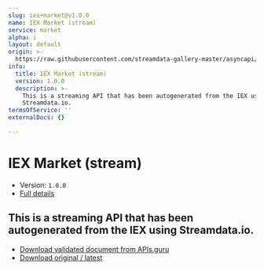 ```yaml
---
slug: iex+market@v1.0.0
name: IEX Market (stream)
service: market
alpha: i
layout: default
origin: >-
  https://raw.githubusercontent.com/streamdata-gallery-master/asyncapi/master/_listings/iex/iex-market-stream-async.md
info:
  title: IEX Market (stream)
  version: 1.0.0
  description: >-
    This is a streaming API that has been autogenerated from the IEX using
    Streamdata.io.
termsOfService: ''
externalDocs: {}

---
```

# IEX Market (stream)

* Version: `1.0.0`
* [Full details](../html/iex+market@v1.0.0.html)



## This is a streaming API that has been autogenerated from the IEX using Streamdata.io.



* [Download validated document from APIs.guru](https://raw.githubusercontent.com/APIs-guru/asyncapi-directory/master/docs/APIs/iex%2Bmarket%40v1.0.0.yaml)
* [Download original / latest](https://raw.githubusercontent.com/streamdata-gallery-master/asyncapi/master/_listings/iex/iex-market-stream-async.md)

<script type="application/ld+json">
{
  "@context": "http://schema.org/",
  "@type": "WebAPI",
  "description": "This is a streaming API that has been autogenerated from the IEX using Streamdata.io.",
  "documentation": "",

  "name": "IEX Market (stream)"
}
</script>
